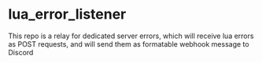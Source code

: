 # lua_error_listener
This repo is a relay for dedicated server errors, which will receive lua errors as POST requests, and will send them as formatable webhook message to Discord
